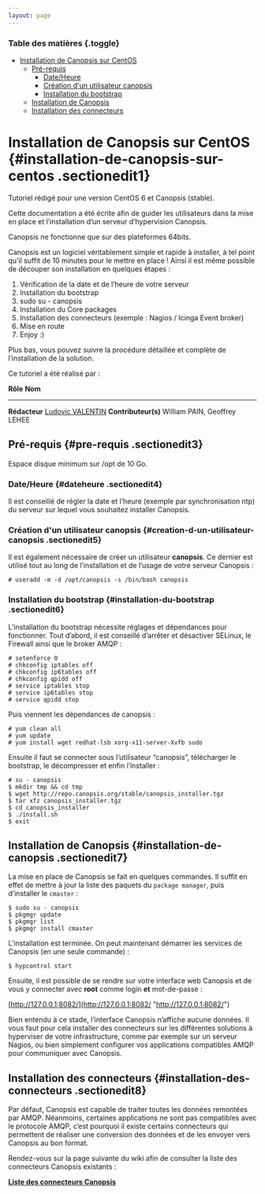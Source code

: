 ```yaml
---
layout: page
---
```


### Table des matières {.toggle}

-   [Installation de Canopsis sur
    CentOS](canopsis-centos-install.html#installation-de-canopsis-sur-centos)
    -   [Pré-requis](canopsis-centos-install.html#pre-requis)
        -   [Date/Heure](canopsis-centos-install.html#dateheure)
        -   [Création d'un utilisateur
            canopsis](canopsis-centos-install.html#creation-d-un-utilisateur-canopsis)
        -   [Installation du
            bootstrap](canopsis-centos-install.html#installation-du-bootstrap)
    -   [Installation de
        Canopsis](canopsis-centos-install.html#installation-de-canopsis)
    -   [Installation des
        connecteurs](canopsis-centos-install.html#installation-des-connecteurs)

Installation de Canopsis sur CentOS {#installation-de-canopsis-sur-centos .sectionedit1}
===================================

Tutoriel rédigé pour une version CentOS 6 et Canopsis (stable).

Cette documentation a été écrite afin de guider les utilisateurs dans la
mise en place et l’installation d’un serveur d’hypervision Canopsis.

Canopsis ne fonctionne que sur des plateformes 64bits.

Canopsis est un logiciel véritablement simple et rapide à installer, à
tel point qu’il suffit de 10 minutes pour le mettre en place ! Ainsi il
est même possible de découper son installation en quelques étapes :

1.  Vérification de la date et de l’heure de votre serveur
2.  Installation du bootstrap
3.  sudo su - canopsis
4.  Installation du Core packages
5.  Installation des connecteurs (exemple : Nagios / Icinga Event
    broker)
6.  Mise en route
7.  Enjoy :)

Plus bas, vous pouvez suivre la procédure détaillée et complète de
l’installation de la solution.

Ce tutoriel a été réalisé par :

  **Rôle**              **Nom**
  --------------------- ---------------------------------------------------------------------------------------------------------------------------------------------------------
  **Rédacteur**         [Ludovic VALENTIN](http://www.monitoring-fr.org/community/members/ludovic-valentin/ "http://www.monitoring-fr.org/community/members/ludovic-valentin/")
  **Contributeur(s)**   William PAIN, Geoffrey LEHEE

Pré-requis {#pre-requis .sectionedit3}
----------

Espace disque minimum sur /opt de 10 Go.

### Date/Heure {#dateheure .sectionedit4}

Il est conseillé de régler la date et l’heure (exemple par
synchronisation ntp) du serveur sur lequel vous souhaitez installer
Canopsis.

### Création d'un utilisateur canopsis {#creation-d-un-utilisateur-canopsis .sectionedit5}

Il est également nécessaire de créer un utilisateur **canopsis**. Ce
dernier est utilisé tout au long de l’installation et de l’usage de
votre serveur Canopsis :

~~~
# useradd -m -d /opt/canopsis -s /bin/bash canopsis
~~~

### Installation du bootstrap {#installation-du-bootstrap .sectionedit6}

L’installation du bootstrap nécessite réglages et dépendances pour
fonctionner. Tout d’abord, il est conseillé d’arrêter et désactiver
SELinux, le Firewall ainsi que le broker AMQP :

~~~
# setenforce 0
# chkconfig iptables off
# chkconfig ip6tables off
# chkconfig qpidd off
# service iptables stop
# service ip6tables stop
# service qpidd stop
~~~

Puis viennent les dépendances de canopsis :

~~~
# yum clean all
# yum update
# yum install wget redhat-lsb xorg-x11-server-Xvfb sudo
~~~

Ensuite il faut se connecter sous l’utilisateur “canopsis”, télécharger
le bootstrap, le décompresser et enfin l’installer :

~~~
# su - canopsis
$ mkdir tmp && cd tmp
$ wget http://repo.canopsis.org/stable/canopsis_installer.tgz
$ tar xfz canopsis_installer.tgz
$ cd canopsis_installer
$ ./install.sh
$ exit
~~~

Installation de Canopsis {#installation-de-canopsis .sectionedit7}
------------------------

La mise en place de Canopsis se fait en quelques commandes. Il suffit en
effet de mettre à jour la liste des paquets du `package manager`, puis
d’installer le `cmaster` :

~~~
$ sudo su - canopsis
$ pkgmgr update
$ pkgmgr list
$ pkgmgr install cmaster
~~~

L’installation est terminée. On peut maintenant démarrer les services de
Canopsis (en une seule commande) :

~~~
$ hypcontrol start
~~~

Ensuite, il est possible de se rendre sur votre interface web Canopsis
et de vous y connecter avec **root** comme login **et** mot-de-passe :

[http://127.0.0.1:8082/](http://127.0.0.1:8082/ "http://127.0.0.1:8082/")

Bien entendu à ce stade, l’interface Canopsis n’affiche aucune données.
Il vous faut pour cela installer des connecteurs sur les différentes
solutions à hyperviser de votre infrastructure, comme par exemple sur un
serveur Nagios, ou bien simplement configurer vos applications
compatibles AMQP pour communiquer avec Canopsis.

Installation des connecteurs {#installation-des-connecteurs .sectionedit8}
----------------------------

Par défaut, Canopsis est capable de traiter toutes les données remontées
par AMQP. Néanmoins, certaines applications ne sont pas compatibles avec
le protocole AMQP, c’est pourquoi il existe certains connecteurs qui
permettent de réaliser une conversion des données et de les envoyer vers
Canopsis au bon format.

Rendez-vous sur la page suivante du wiki afin de consulter la liste des
connecteurs Canopsis existants :

**[Liste des connecteurs
Canopsis](../../../canopsis/canopsis-connectors.html "canopsis:canopsis-connectors")**
